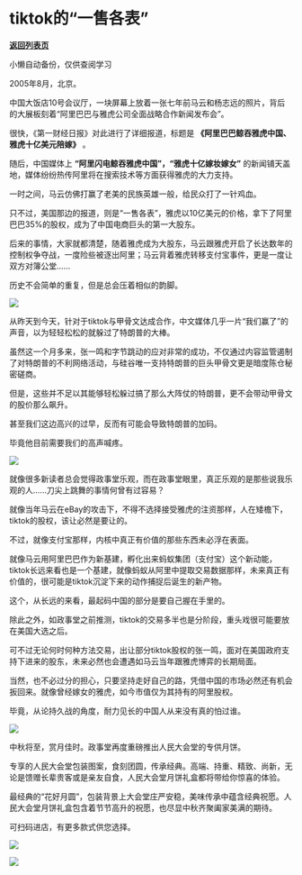 # tiktok的“一售各表”

[**返回列表页**](/gzh/政事堂2019)

小懒自动备份，仅供查阅学习

2005年8月，北京。  

  

中国大饭店10号会议厅，一块屏幕上放着一张七年前马云和杨志远的照片，背后的大展板刻着“阿里巴巴与雅虎公司全面战略合作新闻发布会”。

  

很快，《第一财经日报》对此进行了详细报道，标题是 **《阿里巴巴鲸吞雅虎中国、雅虎十亿美元陪嫁》** 。

  

随后，中国媒体上 **“阿里闪电鲸吞雅虎中国”，“雅虎十亿嫁妆嫁女”** 的新闻铺天盖地，媒体纷纷热传阿里将在搜索技术等方面获得雅虎的大力支持。  

  

一时之间，马云仿佛打赢了老美的民族英雄一般，给民众打了一针鸡血。  

  

只不过，美国那边的报道，则是“一售各表”，雅虎以10亿美元的价格，拿下了阿里巴巴35%的股权，成为了中国电商巨头的第一大股东。  

  

后来的事情，大家就都清楚，随着雅虎成为大股东，马云跟雅虎开启了长达数年的控制权争夺战，一度险些被逐出阿里；马云背着雅虎转移支付宝事件，更是一度让双方对簿公堂......

  

历史不会简单的重复，但是总会压着相似的韵脚。

  

![](https://mmbiz.qpic.cn/mmbiz_jpg/rxhS23yu8cPMomM3ZLhthxJ1NFciaUAphiaRCV7oVsoaUOqgdCdX6SEPXglaLe61msPfhmadaU2eYZnQX8Rae4ww/640?wx_fmt=jpeg)

  

从昨天到今天，针对于tiktok与甲骨文达成合作，中文媒体几乎一片“我们赢了”的声音，以为轻轻松松的就躲过了特朗普的大棒。  

  

虽然这一个月多来，张一鸣和字节跳动的应对非常的成功，不仅通过内容监管遏制了对特朗普的不利网络活动，与硅谷唯一支持特朗普的巨头甲骨文更是暗度陈仓秘密磋商。

  

但是，这些并不足以其能够轻松躲过搞了那么大阵仗的特朗普，更不会带动甲骨文的股价那么飙升。  

  

甚至我们这边高兴的过早，反而有可能会导致特朗普的加码。

  

毕竟他目前需要我们的高声喊疼。  

  

![](https://mmbiz.qpic.cn/mmbiz_jpg/rxhS23yu8cPMomM3ZLhthxJ1NFciaUAphqd6H7mHbsHBmALu8hmdzOleJKyQFibDpPVgHeoRNTC3mqaHEbJAcm4w/640?wx_fmt=jpeg)

  

就像很多新读者总会觉得政事堂乐观，而在政事堂眼里，真正乐观的是那些说我乐观的人......刀尖上跳舞的事情何曾有过容易？  

  

就像当年马云在eBay的攻击下，不得不选择接受雅虎的注资那样，人在矮檐下，tiktok的股权，该让必然是要让的。  

  

不过，就像支付宝那样，内核中真正有价值的那些东西未必浮在表面。

  

就像马云用阿里巴巴作为新基建，孵化出来蚂蚁集团（支付宝）这个新动能，tiktok长远来看也是一个基建，就像蚂蚁从阿里中提取交易数据那样，未来真正有价值的，很可能是tiktok沉淀下来的动作捕捉后诞生的新产物。

  

这个，从长远的来看，最起码中国的部分是要自己握在手里的。  

  

除此之外，如政事堂之前推测，tiktok的交易多半也是分阶段，重头戏很可能要放在美国大选之后。

  

可不过无论何时何种方法交易，出让部分tiktok股权的张一鸣，面对在美国政府支持下进来的股东，未来必然也会遭遇如马云当年跟雅虎博弈的长期局面。

  

当然，也不必过分的担心，只要坚持走好自己的路，凭借中国的市场必然还有机会扳回来。就像曾经嫁女的雅虎，如今市值仅为其持有的阿里股权。

  

毕竟，从论持久战的角度，耐力见长的中国人从来没有真的怕过谁。

  

![](https://mmbiz.qpic.cn/mmbiz_jpg/rxhS23yu8cPp0iaKAfe0ZsWfgGcY72o9Nror8TicrtnlDsqzY7y4Kum4fM3X0FMEGlbvm9HvZUiaETSnLt4DHNLbQ/640?wx_fmt=jpeg)

  

中秋将至，赏月佳时。政事堂再度重磅推出人民大会堂的专供月饼。

  

  

专享的人民大会堂包装图案，食刻团圆，传承经典。高端、持重、精致、尚新，无论是馈赠长辈贵客或是亲友自食，人民大会堂月饼礼盒都将带给你惊喜的体验。

  

  

最经典的“花好月圆”，包装背景上大会堂庄严安稳，美味传承中蕴含经典祝愿。人民大会堂月饼礼盒包含着节节高升的祝愿，也尽显中秋齐聚阖家美满的期待。

  

  

可扫码进店，有更多款式供您选择。

  

![](https://mmbiz.qpic.cn/mmbiz_jpg/rxhS23yu8cMrZ8ib6OTmbytEe4sQqoC4teB9rm8kI53iafAxy3Pdz1ibZrK0NDQ7ibSMmAIbiaojhvb2V2hMLAujLIQ/640?wx_fmt=jpeg)

  

![](https://mmbiz.qpic.cn/mmbiz_jpg/rxhS23yu8cMT2FF99iccOFQSicnXiayZxsoM2xjHiaPgcglxOWf4QiawIPpB8DPfpMEKRFcacfqrhE6sDh1mICiat7cg/640?wx_fmt=jpeg)

